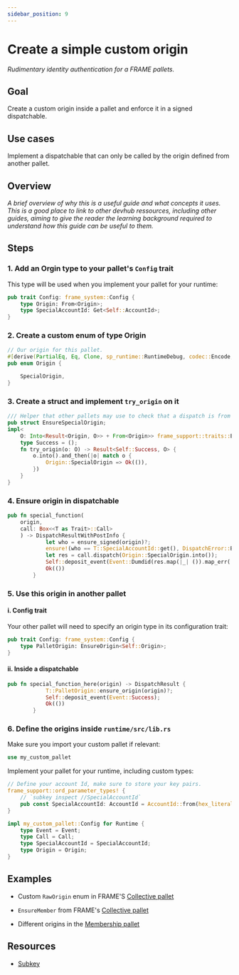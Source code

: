 ```yaml
---
sidebar_position: 9
---
```


# Create a simple custom origin 

_Rudimentary identity authentication for a FRAME pallets._
## Goal

Create a custom origin inside a pallet and enforce it in a signed dispatchable.

## Use cases

Implement a dispatchable that can only be called by the origin defined from another pallet.

## Overview

_A brief overview of why this is a useful guide and what concepts it uses. This is a good place to link to other devhub ressources, including other guides, aiming to give the reader the learning background required to understand how this guide can be useful to them._

## Steps
### 1. Add an Orgin type to your pallet's `Config` trait

This type will be used when you implement your pallet for your runtime:

```rust
pub trait Config: frame_system::Config {
    type Origin: From<Origin>;
    type SpecialAccountId: Get<Self::AccountId>;
}
```

### 2. Create a custom enum of type Origin

```rust
// Our origin for this pallet.
#[derive(PartialEq, Eq, Clone, sp_runtime::RuntimeDebug, codec::Encode, codec::Decode)]
pub enum Origin {

	SpecialOrigin,
}
```

### 3. Create a struct and implement `try_origin` on it

```rust
/// Helper that other pallets may use to check that a dispatch is from SpecialOrigin.
pub struct EnsureSpecialOrigin;
impl<
    O: Into<Result<Origin, O>> + From<Origin>> frame_support::traits::EnsureOrigin<O> for EnsureSpecialOrigin {
	type Success = ();
	fn try_origin(o: O) -> Result<Self::Success, O> {
		o.into().and_then(|o| match o {
			Origin::SpecialOrigin => Ok(()),
		})
	}
}
```

### 4. Ensure origin in dispatchable

```rust
pub fn special_function(
    origin, 
    call: Box<<T as Trait>::Call>
    ) -> DispatchResultWithPostInfo {
			let who = ensure_signed(origin)?;
			ensure!(who == T::SpecialAccountId::get(), DispatchError::BadOrigin);
			let res = call.dispatch(Origin::SpecialOrigin.into());
			Self::deposit_event(Event::Dumdid(res.map(|_| ()).map_err(|e| e.error)));
			Ok(())
		}
```

### 5. Use this origin in another pallet

#### i. Config trait

Your other pallet will need to specify an origin type in its configuration trait:

```rust
pub trait Config: frame_system::Config {
	type PalletOrigin: EnsureOrigin<Self::Origin>;
}
```

#### ii. Inside a dispatchable 

```rust
pub fn special_function_here(origin) -> DispatchResult {
			T::PalletOrigin::ensure_origin(origin)?;
			Self::deposit_event(Event::Success);
			Ok(())
		}
```

### 6. Define the origins inside `runtime/src/lib.rs`

Make sure you import your custom pallet if relevant:

```rust
use my_custom_pallet
```

Implement your pallet for your runtime, including custom types:

```rust
// Define your account Id, make sure to store your key pairs.
frame_support::ord_parameter_types! {
	// `subkey inspect //SpecialAccountId`
	pub const SpecialAccountId: AccountId = AccountId::from(hex_literal::hex!["todo"]);
}

impl my_custom_pallet::Config for Runtime {
	type Event = Event;
	type Call = Call;
	type SpecialAccountId = SpecialAccountId;
	type Origin = Origin;
}
```

## Examples

- Custom `RawOrigin` enum in FRAME'S [Collective pallet](https://substrate.dev/rustdocs/latest/src/pallet_collective/lib.rs.html#158)
- `EnsureMember` from FRAME's [Collective pallet](https://substrate.dev/rustdocs/latest/src/pallet_collective/lib.rs.html#878)

- Different origins in the [Membership pallet](https://github.com/paritytech/substrate/blob/master/frame/membership/src/lib.rs#L40-L53) 

## Resources

- [Subkey](https://substrate.dev/docs/en/knowledgebase/integrate/subkey)

